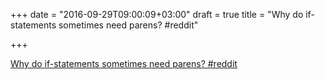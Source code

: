 +++
date = "2016-09-29T09:00:09+03:00"
draft = true
title = "Why do if-statements sometimes need parens?  #reddit"

+++

<p><a href="https://t.co/NGc5oEmcuR">Why do if-statements sometimes need parens?  #reddit</a></p>

